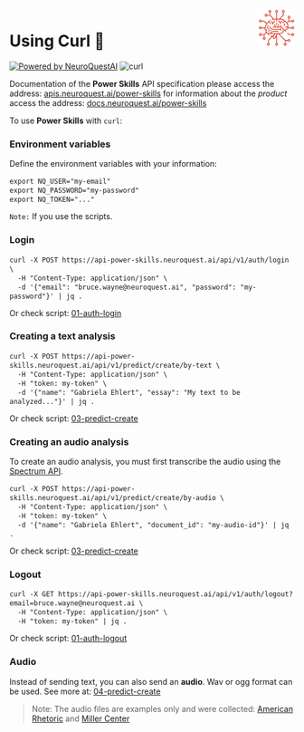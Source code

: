 <img src="https://raw.githubusercontent.com/NeuroQuestAi/neuroquestai.github.io/main/brand/products/power-skills/power-skills-128.png" align="right" width="65" height="65"/>

# Using Curl 🚀

[![Powered by NeuroQuestAI](https://img.shields.io/badge/powered%20by-NeuroQuestAI-orange.svg?style=flat&colorA=E1523D&colorB=007D8A)](
https://neuroquest.ai)
![curl](https://img.shields.io/static/v1.svg?label=curl&message=8.0%20&color=orange)

Documentation of the **Power Skills** API specification please access the address: [apis.neuroquest.ai/power-skills](https://apis.neuroquest.ai/power-skills/) for 
information about the *product* access the address: [docs.neuroquest.ai/power-skills](https://docs.neuroquest.ai/power-skills/)

To use **Power Skills** with `curl`:

### Environment variables

Define the environment variables with your information:

```shell
export NQ_USER="my-email"
export NQ_PASSWORD="my-password"
export NQ_TOKEN="..."
```

`Note:` If you use the scripts.

### Login

```shell
curl -X POST https://api-power-skills.neuroquest.ai/api/v1/auth/login \
  -H "Content-Type: application/json" \
  -d '{"email": "bruce.wayne@neuroquest.ai", "password": "my-password"}' | jq .
```

Or check script: [01-auth-login](01-auth-login)

### Creating a text analysis

```shell
curl -X POST https://api-power-skills.neuroquest.ai/api/v1/predict/create/by-text \
  -H "Content-Type: application/json" \
  -H "token: my-token" \
  -d '{"name": "Gabriela Ehlert", "essay": "My text to be analyzed..."}' | jq .
```

Or check script: [03-predict-create](03-predict-create)

### Creating an audio analysis

To create an audio analysis, you must first transcribe the audio using the [Spectrum API](../products/spectrum).

```shell
curl -X POST https://api-power-skills.neuroquest.ai/api/v1/predict/create/by-audio \
  -H "Content-Type: application/json" \
  -H "token: my-token" \
  -d '{"name": "Gabriela Ehlert", "document_id": "my-audio-id"}' | jq .
```

Or check script: [03-predict-create](03-predict-create)

### Logout

```shell
curl -X GET https://api-power-skills.neuroquest.ai/api/v1/auth/logout?email=bruce.wayne@neuroquest.ai \
  -H "Content-Type: application/json" \
  -H "token: my-token" | jq .
```

Or check script: [01-auth-logout](01-auth-logout)

### Audio 

Instead of sending text, you can also send an **audio**. Wav or ogg format can be used. See more at: [04-predict-create](04-predict-create)

> Note: The audio files are examples only and were collected: [American Rhetoric](https://www.americanrhetoric.com/barackobamaspeeches.htm) and [Miller Center](https://millercenter.org/the-presidency/presidential-speeches/january-26-2018-address-world-economic-forum)

